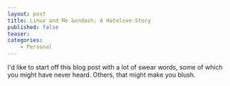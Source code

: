 ```yaml
---
layout: post
title: Linux and Me &endash; A Hatelove-Story
published: false
teaser:
categories:
	- Personal
---
```

I'd like to start off this blog post with a lot of swear words, some of which you might have never heard. Others, that might make you blush.